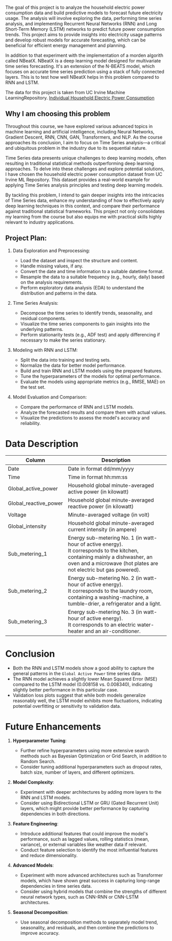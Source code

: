 The goal of this project is to analyze the household electric power consumption data and build predictive models to forecast future electricity usage. The analysis will involve exploring the data, performing time series analysis, and implementing Recurrent Neural Networks (RNN) and Long Short-Term Memory (LSTM) networks to predict future power consumption trends. This project aims to provide insights into electricity usage patterns and develop robust models for accurate forecasting, which can be beneficial for efficient energy management and planning.

In addition to that experiment with the implementation of a morden algorith called NBeatX.  NBeatX is a deep learning model designed for multivariate time series forecasting. It's an extension of the N-BEATS model, which focuses on accurate time series prediction using a stack of fully connected layers.  This is to test how well NBeatX helps in this problem compared to RNN and LSTM.

The data for this project is taken from UC Irvine Machine LearningRepository. [Individual Household Electric Power Consumption](https://archive.ics.uci.edu/dataset/235/individual+household+electric+power+consumption)

## Why I am choosing this problem

Throughout this course, we have explored various advanced topics in machine learning and artificial intelligence, including Neural Networks, Gradient Descent, RNN, CNN, GAN, Transformers, and NLP. As the course approaches its conclusion, I aim to focus on Time Series analysis—a critical and ubiquitous problem in the industry due to its sequential nature.

Time Series data presents unique challenges to deep learning models, often resulting in traditional statistical methods outperforming deep learning approaches. To delve into these challenges and explore potential solutions, I have chosen the household electric power consumption dataset from UC Irvine ML Repository. This dataset provides a real-world example for applying Time Series analysis principles and testing deep learning models.

By tackling this problem, I intend to gain deeper insights into the intricacies of Time Series data, enhance my understanding of how to effectively apply deep learning techniques in this context, and compare their performance against traditional statistical frameworks. This project not only consolidates my learning from the course but also equips me with practical skills highly relevant to industry applications.

## Project Plan:

1. Data Exploration and Preprocessing:
   - Load the dataset and inspect the structure and content.
   - Handle missing values, if any.
   - Convert the date and time information to a suitable datetime format.
   - Resample the data to a suitable frequency (e.g., hourly, daily) based on the analysis requirements.
   - Perform exploratory data analysis (EDA) to understand the distribution and patterns in the data.

2. Time Series Analysis:
   - Decompose the time series to identify trends, seasonality, and residual components.
   - Visualize the time series components to gain insights into the underlying patterns.
   - Perform stationarity tests (e.g., ADF test) and apply differencing if necessary to make the series stationary.

3. Modeling with RNN and LSTM:
   - Split the data into training and testing sets.
   - Normalize the data for better model performance.
   - Build and train RNN and LSTM models using the prepared features.
   - Tune the hyperparameters of the models for optimal performance.
   - Evaluate the models using appropriate metrics (e.g., RMSE, MAE) on the test set.

4. Model Evaluation and Comparison:
   - Compare the performance of RNN and LSTM models.
   - Analyze the forecasted results and compare them with actual values.
   - Visualize the predictions to assess the model's accuracy and reliability.

# Data Description

| **Column**               | **Description**                                                                                                          |
|--------------------------|--------------------------------------------------------------------------------------------------------------------------|
| Date                     | Date in format dd/mm/yyyy                                                                                                |
| Time                     | Time in format hh:mm:ss                                                                                                   |
| Global_active_power      | Household global minute-averaged active power (in kilowatt)                                                              |
| Global_reactive_power    | Household global minute-averaged reactive power (in kilowatt)                                                            |
| Voltage                  | Minute-averaged voltage (in volt)                                                                                        |
| Global_intensity         | Household global minute-averaged current intensity (in ampere)                                                           |
| Sub_metering_1           | Energy sub-metering No. 1 (in watt-hour of active energy). <br>It corresponds to the kitchen, containing mainly a dishwasher, an oven and a microwave (hot plates are not electric but gas powered). |
| Sub_metering_2           | Energy sub-metering No. 2 (in watt-hour of active energy).<br> It corresponds to the laundry room, containing a washing-machine, a tumble-drier, a refrigerator and a light. |
| Sub_metering_3           | Energy sub-metering No. 3 (in watt-hour of active energy).<br> It corresponds to an electric water-heater and an air-conditioner.                                |

# Conclusion

- Both the RNN and LSTM models show a good ability to capture the general patterns in the `Global Active Power` time series data.
- The RNN model achieves a slightly lower Mean Squared Error (MSE) compared to the LSTM model (0.008158 vs. 0.008340), indicating slightly better performance in this particular case.
- Validation loss plots suggest that while both models generalize reasonably well, the LSTM model exhibits more fluctuations, indicating potential overfitting or sensitivity to validation data.

# Future Enhancements

1. **Hyperparameter Tuning**:
   - Further refine hyperparameters using more extensive search methods such as Bayesian Optimization or Grid Search, in addition to Random Search.
   - Consider tuning additional hyperparameters such as dropout rates, batch size, number of layers, and different optimizers.

2. **Model Complexity**:
   - Experiment with deeper architectures by adding more layers to the RNN and LSTM models.
   - Consider using Bidirectional LSTM or GRU (Gated Recurrent Unit) layers, which might provide better performance by capturing dependencies in both directions.

3. **Feature Engineering**:
   - Introduce additional features that could improve the model's performance, such as lagged values, rolling statistics (mean, variance), or external variables like weather data if relevant.
   - Conduct feature selection to identify the most influential features and reduce dimensionality.

4. **Advanced Models**:
   - Experiment with more advanced architectures such as Transformer models, which have shown great success in capturing long-range dependencies in time series data.
   - Consider using hybrid models that combine the strengths of different neural network types, such as CNN-RNN or CNN-LSTM architectures.

5. **Seasonal Decomposition**:
   - Use seasonal decomposition methods to separately model trend, seasonality, and residuals, and then combine the predictions to improve accuracy.